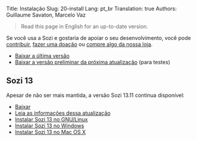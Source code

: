 Title: Instalação
Slug: 20-install
Lang: pt_br
Translation: true
Authors: Guillaume Savaton, Marcelo Vaz

> Read this page in English for an up-to-date version.

Se você usa a Sozi e gostaria de apoiar o seu desenvolvimento,
você pode [contribuir](|filename|contribute.md), [fazer uma doação](|filename|donate.md)
ou [compre algo da nossa loja](https://www.spreadshirt.fr/user/Guillaume+Savaton).

* [Baixar a última versão](https://github.com/sozi-projects/Sozi/releases/latest)
* [Baixar a versão preliminar da próxima atualização](https://drive.google.com/open?id=0ByRUreHgekjMWG9teGM2dE8wck0) (para testes)

Sozi 13
-------

Apesar de não ser mais mantida, a versão Sozi 13.11 continua disponível:

* [Baixar](https://github.com/sozi-projects/Sozi/releases/download/13.11/sozi-release-13.11-30213629.zip)
* [Leia as informações dessa atualização](|filename|/Releases/release-13.11.md)
* [Instalar Sozi 13 no GNU/Linux](|filename|sozi-13-install-linux.md)
* [Instalar Sozi 13 no Windows](|filename|sozi-13-install-windows.md)
* [Instalar Sozi 13 no Mac OS X](|filename|sozi-13-install-osx.md)
